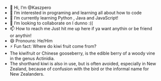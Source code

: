 - 👋 Hi, I’m @Kaszpero
- 👀 I’m interested in programing and learning all about how to code
- 🌱 I’m currently learning Python , Java and JavaScript!
- 💞️ I’m looking to collaborate on I dunno :((
- 📫 How to reach me Just hit me up here if ya want anythin or be friend or anythin!
- 😄 Pronouns: He/Him
- ⚡ Fun fact: Where do kiwi fruit come from?
- The kiwifruit or Chinese gooseberry, is the edible berry of a woody vine in the genus Actinidia.
- The shorthand kiwi is also in use, but is often avoided, especially in New Zealand, because of confusion with the bird or the informal name for New Zealanders.
<!---
Kaszpero/Kaszpero is a ✨ special ✨ repository because its `README.md` (this file) appears on your GitHub profile.
You can click the Preview link to take a look at your changes.
--->
